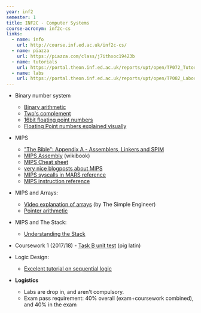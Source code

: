 ```yaml
---
year: inf2
semester: 1
title: INF2C - Computer Systems
course-acronym: inf2c-cs
links:
  - name: info
    url: http://course.inf.ed.ac.uk/inf2c-cs/
  - name: piazza
    url: https://piazza.com/class/j7ithxoc19423b
  - name: tutorials
    url: https://portal.theon.inf.ed.ac.uk/reports/upt/open/TP072_Tutorial_Groups/inf2c-cs.shtml
  - name: labs
    url: https://portal.theon.inf.ed.ac.uk/reports/upt/open/TP082_Laboratory_Groups/inf2c-cs.shtml
---
```

- Binary number system
  - [Binary arithmetic](https://en.wikibooks.org/wiki/A-level_Computing_2009/AQA/Problem_Solving,_Programming,_Data_Representation_and_Practical_Exercise/Fundamentals_of_Data_Representation/Binary_arithmetic)
  - [Two's complement](https://en.wikibooks.org/wiki/A-level_Computing_2009/AQA/Problem_Solving,_Programming,_Data_Representation_and_Practical_Exercise/Fundamentals_of_Data_Representation/Two%27s_complement)
  - [16bit floating point numbers](https://en.wikibooks.org/wiki/A-level_Computing_2009/AQA/Problem_Solving,_Programming,_Operating_Systems,_Databases_and_Networking/Real_Numbers/Floating_point_numbers)
  - [Floating Point numbers explained visually](http://fabiensanglard.net/floating_point_visually_explained/)
- MIPS
  - ["The Bible": Appendix A - Assemblers, Linkers and SPIM](http://pages.cs.wisc.edu/~larus/HP_AppA.pdf)
  - [MIPS Assembly](https://en.wikibooks.org/wiki/MIPS_Assembly) (wikibook)
  - [MIPS Cheat sheet](https://inst.eecs.berkeley.edu/~cs61c/resources/MIPS_Green_Sheet.pdf)
  - [very nice blogposts about MIPS](http://davidlovesprogramming.blogspot.co.uk/search/label/Mips)
  - [MIPS syscalls in MARS reference](http://courses.missouristate.edu/kenvollmar/mars/help/syscallhelp.html)
  - [MIPS instruction reference](http://www.mrc.uidaho.edu/mrc/people/jff/digital/MIPSir.html)
- MIPS and Arrays:
  - [Video explanation of arrays](https://www.youtube.com/watch?v=ls4QpZD2Cow) (by The Simple Engineer)
  - [Pointer arithmetic](https://courses.washington.edu/css342/zander/css332/pointerarith.html)
- MIPS and The Stack:
  - [Understanding the Stack](https://www.cs.umd.edu/class/sum2003/cmsc311/Notes/Mips/stack.html)
- Coursework 1 (2017/18) - [Task B unit test](https://github.com/bnelo12/Pig-Latin-Unit-Tester) (pig latin)

- Logic Design:
  - [Excelent tutorial on sequential logic](http://www.electronics-tutorials.ws/sequential/seq_1.html)

- **Logistics**
  - Labs are drop in, and aren't compulsory.
  - Exam pass requirement: 40% overall (exam+coursework combined), and 40% in the exam
  
